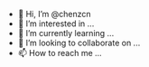 - 👋 Hi, I’m @chenzcn
- 👀 I’m interested in ...
- 🌱 I’m currently learning ...
- 💞️ I’m looking to collaborate on ...
- 📫 How to reach me ...

<!---
chenzcn/chenzcn is a ✨ special ✨ repository because its `README.md` (this file) appears on your GitHub profile.
You can click the Preview link to take a look at your changes.
--->
